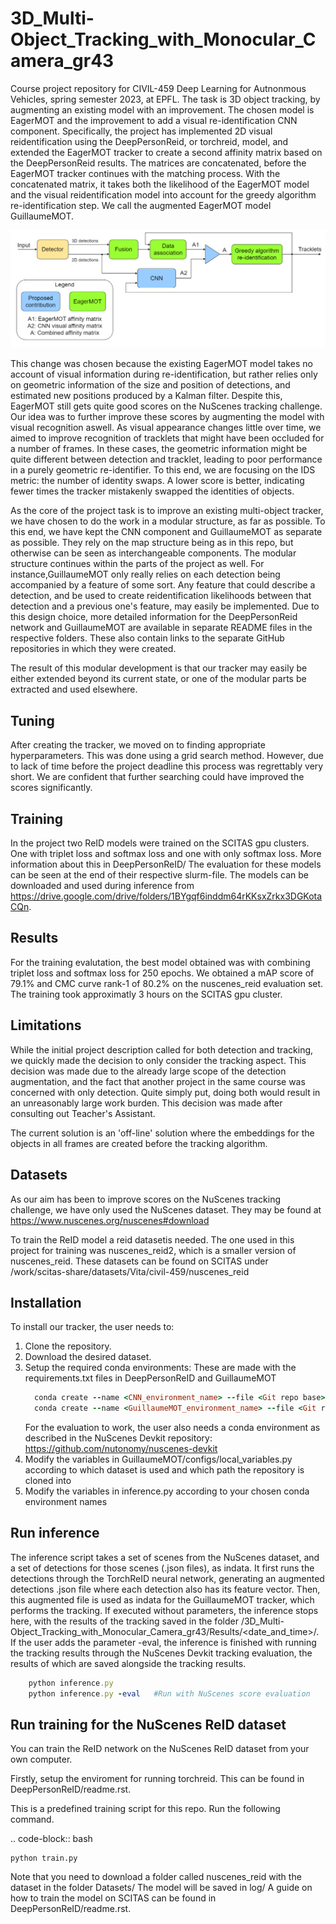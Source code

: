 # 3D_Multi-Object_Tracking_with_Monocular_Camera_gr43
Course project repository for CIVIL-459 Deep Learning for Autnonmous Vehicles, spring semester 2023, at EPFL. The task is 3D object tracking, by augmenting an existing model with an improvement. The chosen model is EagerMOT and the improvement to add a visual re-identification CNN component. Specifically, the project has implemented 2D visual reidentification using the DeepPersonReid, or torchreid, model, and extended the EagerMOT tracker to create a second affinity matrix based on the DeepPersonReid results. The matrices are concatenated, before the EagerMOT tracker continues with the matching process. With the concatenated matrix, it takes both the likelihood of the EagerMOT model and the visual reidentification model into account for the greedy algorithm re-identification step. We call the augmented EagerMOT model GuillaumeMOT.

![Alt text](Documentation/Diagrams/overall_blockscheme.png?raw=true "Title")

This change was chosen because the existing EagerMOT model takes no account of visual information during re-identification, but rather relies only on geometric information of the size and position of detections, and estimated new positions produced by a Kalman filter. Despite this, EagerMOT still gets quite good scores on the NuScenes tracking challenge. Our idea was to further improve these scores by augmenting the model with visual recognition aswell. As visual appearance changes little over time, we aimed to improve recognition of tracklets that might have been occluded for a number of frames. In these cases, the geometric information might be quite different between detection and tracklet, leading to poor performance in a purely geometric re-identifier. To this end, we are focusing on the IDS metric: the number of identity swaps. A lower score is better, indicating fewer times the tracker mistakenly swapped the identities of objects.

As the core of the project task is to improve an existing multi-object tracker, we have chosen to do the work in a modular structure, as far as possible. To this end, we have kept the CNN component and GuillaumeMOT as separate as possible. They rely on the map structure being as in this repo, but otherwise can be seen as interchangeable components. The modular structure continues within the parts of the project as well. For instance,GuillaumeMOT only really relies on each detection being accompanied by a feature of some sort. Any feature that could describe a detection, and be used to create reidentification likelihoods between that detection and a previous one's feature, may easily be implemented. Due to this design choice, more detailed information for the DeepPersonReid network and GuillaumeMOT are available in separate README files in the respective folders. These also contain links to the separate GitHub repositories in which they were created.

The result of this modular development is that our tracker may easily be either extended beyond its current state, or one of the modular parts be extracted and used elsewhere.

Tuning
---------------
After creating the tracker, we moved on to finding appropriate hyperparameters. This was done using a grid search method. However, due to lack of time before the project deadline this process was regrettably very short. We are confident that further searching could have improved the scores significantly.

Training
---------------
In the project two ReID models were trained on the SCITAS gpu clusters. One with triplet loss and softmax loss and one with only softmax loss. More information about this in DeepPersonReID/
The evaluation for these models can be seen at the end of their respective slurm-file. The models can be downloaded and used during inference from https://drive.google.com/drive/folders/1BYgqf6inddm64rKKsxZrkx3DGKotaCQn.

Results
---------------
For the training evalutation, the best model obtained was with combining triplet loss and softmax loss for 250 epochs. We obtained a mAP score of 79.1% and CMC curve rank-1 of 80.2% on the nuscenes_reid evaluation set. The training took approximatly 3 hours on the SCITAS gpu cluster.

Limitations
---------------
While the initial project description called for both detection and tracking, we quickly made the decision to only consider the tracking aspect. This decision was made due to the already large scope of the detection augmentation, and the fact that another project in the same course was concerned with only detection. Quite simply put, doing both would result in an unreasonably large work burden. This decision was made after consulting out Teacher's Assistant.

The current solution is an 'off-line' solution where the embeddings for the objects in all frames are created before the tracking algorithm. 

Datasets
---------------
As our aim has been to improve scores on the NuScenes tracking challenge, we have only used the NuScenes dataset. They may be found at https://www.nuscenes.org/nuscenes#download

To train the ReID model a reid datasetis needed. The one used in this project for training was nuscenes_reid2, which is a smaller version of nuscenes_reid. These datasets can be found on SCITAS under /work/scitas-share/datasets/Vita/civil-459/nuscenes_reid

Installation
---------------
To install our tracker, the user needs to:
1. Clone the repository.
2. Download the desired dataset.
3. Setup the required conda environments:
   These are made with the requirements.txt files in DeepPersonReID and GuillaumeMOT
   ```ruby
     conda create --name <CNN_environment_name> --file <Git repo base>/DeepPersonReID/requirements.txt
     conda create --name <GuillaumeMOT_environment_name> --file <Git repo base>/GuillaumeMOT/requirements_conda.txt
    ```
    For the evaluation to work, the user also needs a conda environment as described in the NuScenes Devkit repository: https://github.com/nutonomy/nuscenes-devkit
4. Modify the variables in GuillaumeMOT/configs/local_variables.py according to which dataset is used and which path the repository is cloned into
5. Modify the variables in inference.py according to your chosen conda environment names

Run inference
---------------
The inference script takes a set of scenes from the NuScenes dataset, and a set of detections for those scenes (.json files), as indata. It first runs the detections through the TorchReID neural network, generating an augmented detections .json file where each detection also has its feature vector. Then, this augmented file is used as indata for the GuillaumeMOT tracker, which performs the tracking. If executed without parameters, the inference stops here, with the results of the tracking saved in the folder <Gitrepo directory>/3D_Multi-Object_Tracking_with_Monocular_Camera_gr43/Results/<date_and_time>/. If the user adds the parameter -eval, the inference is finished with running the tracking results through the NuScenes Devkit tracking evaluation, the results of which are saved alongside the tracking results.
    
```ruby
    python inference.py
    python inference.py -eval   #Run with NuScenes score evaluation
```

Run training for the NuScenes ReID dataset
---------------
You can train the ReID network on the NuScenes ReID dataset from your own computer.

Firstly, setup the enviroment for running torchreid. This can be found in DeepPersonReID/readme.rst.

This is a predefined training script for this repo. Run the following command.

.. code-block:: bash

    python train.py


Note that you need to download a folder called nuscenes_reid with the dataset in the folder Datasets/
The model will be saved in log/
A guide on how to train the model on SCITAS can be found in DeepPersonReID/readme.rst.
